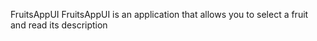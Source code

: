 FruitsAppUI
FruitsAppUI is an application that allows you to select a fruit and read its description
